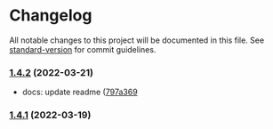 # Changelog

All notable changes to this project will be documented in this file. See [standard-version](https://github.com/conventional-changelog/standard-version) for commit guidelines.

### [1.4.2](https://github.com/bsorrentino/mac-cleaner/compare/v1.4.1...v1.4.2) (2022-03-21)

* docs: update readme ([797a369](https://github.com/bsorrentino/mac-cleaner/commit/797a3695f70df74df9d4ac90f21416412ea51c61)

### [1.4.1](https://github.com/bsorrentino/mac-cleaner/compare/v1.4.0...v1.4.1) (2022-03-19)
